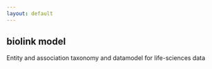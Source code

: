 ```yaml
---
layout: default
---
```


## biolink model


Entity and association taxonomy and datamodel for life-sciences data

